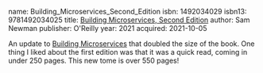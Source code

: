 name: Building_Microservices_Second_Edition
isbn: 1492034029
isbn13: 9781492034025
title: [Building Microservices, Second Edition](https://www.oreilly.com/library/view/building-microservices-2nd/9781492034018/)
author: Sam Newman
publisher: O'Reilly
year: 2021
acquired: 2021-10-05

An update to [Building Microservices](Books.html#Building_Microservices) that
doubled the size of the book.  One thing I liked about the first edition was
that it was a quick read, coming in under 250 pages.  This new tome is over 550
pages!
